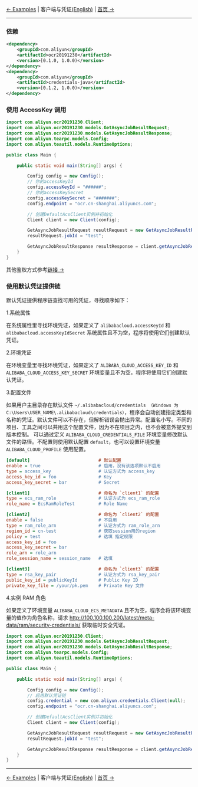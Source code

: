 [← Examples](0-Examples-CN.md) | 客户端与凭证[(English)](1-Client-EN.md) | [首页 →](../../README-CN.md)
***
### 依赖
```xml
<dependency>
    <groupId>com.aliyun</groupId>
    <artifactId>ocr20191230</artifactId>
    <version>[0.1.0, 1.0.0)</version>
</dependency>
<dependency>
    <groupId>com.aliyun</groupId>
    <artifactId>credentials-java</artifactId>
    <version>[0.1.2, 1.0.0)</version>
</dependency>
```

### 使用 AccessKey 调用
```java
import com.aliyun.ocr20191230.Client;
import com.aliyun.ocr20191230.models.GetAsyncJobResultRequest;
import com.aliyun.ocr20191230.models.GetAsyncJobResultResponse;
import com.aliyun.tearpc.models.Config;
import com.aliyun.teautil.models.RuntimeOptions;

public class Main {

    public static void main(String[] args) {

        Config config = new Config();
        // 你的accessKeyId
        config.accessKeyId = "######";
        // 你的accessKeySecret
        config.accessKeySecret = "#######";
        config.endpoint = "ocr.cn-shanghai.aliyuncs.com";

        // 创建DefaultAcsClient实例并初始化
        Client client = new Client(config);

        GetAsyncJobResultRequest resultRequest = new GetAsyncJobResultRequest();
        resultRequest.jobId = "test";

        GetAsyncJobResultResponse resultResponse = client.getAsyncJobResult(resultRequest, new RuntimeOptions());
    }
}
```
其他鉴权方式参考[链接 →](https://github.com/aliyun/credentials-java/blob/master/README-CN.md#%E5%87%AD%E8%AF%81%E7%B1%BB%E5%9E%8B)

### 使用默认凭证提供链

默认凭证提供程序链查找可用的凭证，寻找顺序如下：

1.系统属性

在系统属性里寻找环境凭证，如果定义了 `alibabacloud.accessKeyId` 和 `alibabacloud.accessKeyIdSecret` 系统属性且不为空，程序将使用它们创建默认凭证。

2.环境凭证

在环境变量里寻找环境凭证，如果定义了 `ALIBABA_CLOUD_ACCESS_KEY_ID` 和 `ALIBABA_CLOUD_ACCESS_KEY_SECRET` 环境变量且不为空，程序将使用它们创建默认凭证。

3.配置文件

如果用户主目录存在默认文件 `~/.alibabacloud/credentials （Windows 为 C:\Users\USER_NAME\.alibabacloud\credentials）`，程序会自动创建指定类型和名称的凭证。默认文件可以不存在，但解析错误会抛出异常。配置名小写。不同的项目、工具之间可以共用这个配置文件，因为不在项目之内，也不会被意外提交到版本控制。
可以通过定义 `ALIBABA_CLOUD_CREDENTIALS_FILE` 环境变量修改默认文件的路径。不配置则使用默认配置 `default`，也可以设置环境变量 `ALIBABA_CLOUD_PROFILE` 使用配置。 

```ini
[default]                          # 默认配置
enable = true                      # 启用，没有该选项默认不启用
type = access_key                  # 认证方式为 access_key
access_key_id = foo                # Key
access_key_secret = bar            # Secret

[client1]                          # 命名为 `client1` 的配置
type = ecs_ram_role                # 认证方式为 ecs_ram_role
role_name = EcsRamRoleTest         # Role Name

[client2]                          # 命名为 `client2` 的配置
enable = false                     # 不启用
type = ram_role_arn                # 认证方式为 ram_role_arn
region_id = cn-test                # 获取session用的region
policy = test                      # 选填 指定权限
access_key_id = foo
access_key_secret = bar
role_arn = role_arn
role_session_name = session_name   # 选填

[client3]                          # 命名为 `client3` 的配置
type = rsa_key_pair                # 认证方式为 rsa_key_pair
public_key_id = publicKeyId        # Public Key ID
private_key_file = /your/pk.pem    # Private Key 文件
```
4.实例 RAM 角色

如果定义了环境变量 `ALIBABA_CLOUD_ECS_METADATA` 且不为空，程序会将该环境变量的值作为角色名称，请求 <http://100.100.100.200/latest/meta-data/ram/security-credentials/> 获取临时安全凭证。

```java
import com.aliyun.ocr20191230.Client;
import com.aliyun.ocr20191230.models.GetAsyncJobResultRequest;
import com.aliyun.ocr20191230.models.GetAsyncJobResultResponse;
import com.aliyun.tearpc.models.Config;
import com.aliyun.teautil.models.RuntimeOptions;

public class Main {

    public static void main(String[] args) {

        Config config = new Config();
        // 启用默认凭证链
        config.credential = new com.aliyun.credentials.Client(null);
        config.endpoint = "ocr.cn-shanghai.aliyuncs.com";

        // 创建DefaultAcsClient实例并初始化
        Client client = new Client(config);

        GetAsyncJobResultRequest resultRequest = new GetAsyncJobResultRequest();
        resultRequest.jobId = "test";

        GetAsyncJobResultResponse resultResponse = client.getAsyncJobResult(resultRequest, new RuntimeOptions());
    }
}

```

***
[← Examples](0-Examples-CN.md) | 客户端与凭证[(English)](1-Client-EN.md) | [首页 →](../../README-CN.md)